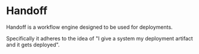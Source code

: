 # Handoff

Handoff is a workflow engine designed to be used for deployments.

Specifically it adheres to the idea of 
"I give a system my deployment artifact and it gets deployed".
